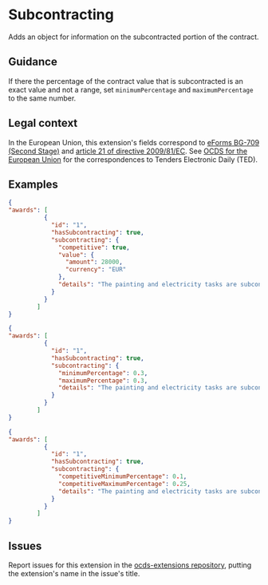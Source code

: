 # Subcontracting

Adds an object for information on the subcontracted portion of the contract.

## Guidance

If there the percentage of the contract value that is subcontracted is an exact value and not a range, set `minimumPercentage` and `maximumPercentage` to the same number.

## Legal context

In the European Union, this extension's fields correspond to [eForms BG-709 (Second Stage)](https://github.com/eForms/eForms) and [article 21 of directive 2009/81/EC](https://eur-lex.europa.eu/legal-content/EN/TXT/HTML/?uri=CELEX:32009L0081&from=EN#d1e2623-76-1). See [OCDS for the European Union](http://standard.open-contracting.org/profiles/eu/master/en/) for the correspondences to Tenders Electronic Daily (TED).

## Examples

```json
{
"awards": [
          {
            "id": "1",
            "hasSubcontracting": true,
            "subcontracting": {
              "competitive": true,
              "value": {
                "amount": 28000,
                "currency": "EUR"
              },
              "details": "The painting and electricity tasks are subcontracted."
            }
          }
        ]
}
```

```json
{
"awards": [
          {
            "id": "1",
            "hasSubcontracting": true,
            "subcontracting": {
              "minimumPercentage": 0.3,
              "maximumPercentage": 0.3,
              "details": "The painting and electricity tasks are subcontracted."
            }
          }
        ]
}
```

```json
{
"awards": [
          {
            "id": "1",
            "hasSubcontracting": true,
            "subcontracting": {
              "competitiveMinimumPercentage": 0.1,
              "competitiveMaximumPercentage": 0.25,
              "details": "The painting and electricity tasks are subcontracted."
            }
          }
        ]
}
```

## Issues

Report issues for this extension in the [ocds-extensions repository](https://github.com/open-contracting/ocds-extensions/issues), putting the extension's name in the issue's title.
